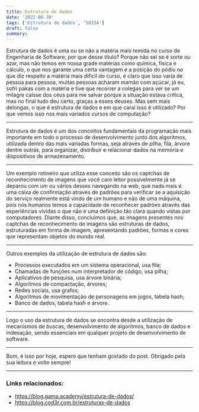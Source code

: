 ```yaml
---
title: Estrutura de dados
date: '2022-06-30'
tags: ['Estrutura de dados', 'SO33A']
draft: false
summary:
---
```


Estrutura de dados é uma ou se não a matéria mais temida no curso de Engenharia de Software, por que desse título? Porque não sei se é sorte ou azar, mas não temos em nossa grade matérias como química, física e cálculo, o que nos garante uma certa vantagem e a posição do pódio no que diz respeito a matéria mais dificil do curso, é claro que isso varia de pessoa para pessoa, muitas pessoas acharam mamão com açúcar, já eu, sofri pakas com a matéria e tive que recorrer a colegas para ver se um milagre caísse dos céus para me salvar porque a situação estava crítica, mas no final tudo deu certo, graças a esses deuses. Mas sem mais delongas, o que é estrutura de dados e em que carai isso é utilizado? Por que vemos isso nos mais variados cursos de computação?

<hr/>
Estrutura de dados é um dos conceitos fundamentais da programação mais importante em todo o processo de desenvolvimento junto dos algoritmos, utilizada dentro das mais variadas formas, seja através de pilha, fila, árvore dentre outras, para organizar, distribuir e relacionar dados na memória e dispositivos de armazenamento.
<hr/>

Um exemplo rotineiro que utiliza esse conceito são os captchas de reconhecimento de imagens que você caro leitor possivelmente já se deparou com um ou vários desses navegando na web, que nada mais é uma caixa de confirmação através de padrões para verificar se a aquisição do serviço realmente está vindo de um humano e não de uma máquina, pois nós humanos temos a capacidade de reconhecer padrões através das experiências vividas o que não é uma definição tão clara quando vistas por computadores. Diante disso, concluímos que, as imagens presentes nos captchas de reconhecimento de imagens são estruturas de dados, estruturadas em forma de imagem, apresentando padrões, formas e cores que representam objetos do mundo real.

<hr/>

Outros exemplos da utilização de estrutura de dados são:

- Processos executados em um sistema operacional, usa fila;
- Chamadas de funções num interpretador de código, usa pilha;
- Aplicativos de pesquisa, usa árvore binária;
- Algoritmos de compactação, árvores;
- Redes sociais, usa grafos;
- Algoritmos de movimentação de personagens em jogos, tabela hash;
- Banco de dados, tabela hash e árvore.
<hr/>
Logo o uso da estrutura de dados se encontra desde a utilização de mecanismos de buscas, desenvolvimento de algoritmos, banco de dados e indexação, sendo essenciais em qualquer projeto de desenvolvimento de software.
<hr/>
Bom, é isso por hoje, espero que tenham gostado do post. 
Obrigado pela sua leitura e volte sempre!
<hr/>

### Links relacionados:

- https://blog.gama.academy/estrutura-de-dados/
- https://blog.cod3r.com.br/estruturas-de-dados
